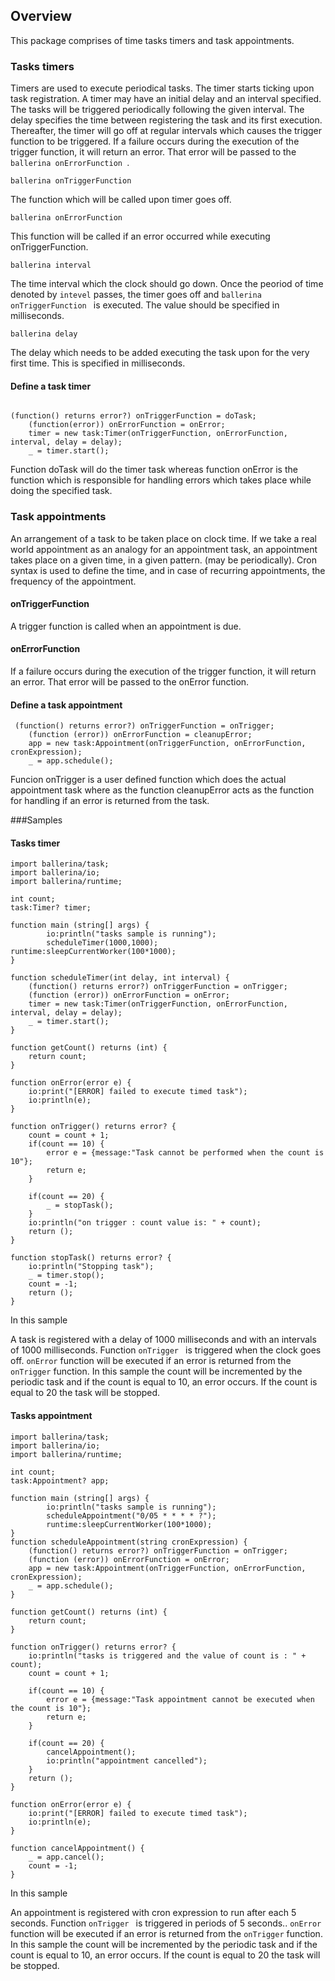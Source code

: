 ## Overview

This package comprises of time tasks timers and task appointments.


### Tasks timers

Timers are used to execute periodical tasks. The timer starts ticking upon task registration. A timer may have an initial delay and an interval specified. The tasks will be triggered periodically following the given interval. The delay specifies the time between registering the task and its first execution. Thereafter, the timer will go off at regular intervals which causes the trigger function to be triggered. If a failure occurs during the execution of the trigger function, it will return an error. That error will be passed to the ```ballerina onErrorFunction ```.

```ballerina onTriggerFunction ```

The function which will be called upon timer goes off. 

```ballerina onErrorFunction ```
 
This function will be called if an error occurred while executing onTriggerFunction. 

```ballerina interval ```

The time interval which the clock should go down. Once the peoriod of time denoted by ```intevel``` passes, the timer goes off and ```ballerina onTriggerFunction ``` is executed. The value should be specified in milliseconds.

```ballerina delay```

The delay which needs to be added executing the task upon for the very first time. This is specified in milliseconds.

#### Define a task timer
```ballerina

(function() returns error?) onTriggerFunction = doTask;
    (function(error)) onErrorFunction = onError;
    timer = new task:Timer(onTriggerFunction, onErrorFunction, interval, delay = delay);
    _ = timer.start();

```
Function doTask will do the timer task whereas function onError is the function which is responsible for handling errors which takes place while doing the specified task. 


### Task appointments

An arrangement of a task to be taken place on clock time. If we take a real world appointment as an  analogy for an appointment task, an appointment takes place on a given time, in a given pattern. (may be periodically). Cron syntax is used to define the time, and in
case of recurring appointments, the frequency of the appointment.

#### onTriggerFunction

 A trigger function is called when an appointment is due. 

#### onErrorFunction

If a failure occurs during the execution of the trigger function, it will return an error. That error will be passed to the onError function.

#### Define a task appointment

```ballerina
 (function() returns error?) onTriggerFunction = onTrigger;
    (function (error)) onErrorFunction = cleanupError;
    app = new task:Appointment(onTriggerFunction, onErrorFunction, cronExpression);
    _ = app.schedule();
```

Funcion onTrigger is a user defined function which does the actual appointment task where as the function cleanupError acts as the function for handling if an error is returned from the task.


###Samples

#### Tasks timer

```ballerina
import ballerina/task;
import ballerina/io;
import ballerina/runtime;

int count;
task:Timer? timer;

function main (string[] args) {
        io:println("tasks sample is running");
        scheduleTimer(1000,1000);
runtime:sleepCurrentWorker(100*1000);
}

function scheduleTimer(int delay, int interval) {
    (function() returns error?) onTriggerFunction = onTrigger;
    (function (error)) onErrorFunction = onError;
    timer = new task:Timer(onTriggerFunction, onErrorFunction, interval, delay = delay);
    _ = timer.start();
}

function getCount() returns (int) {
    return count;
}

function onError(error e) {
    io:print("[ERROR] failed to execute timed task");
    io:println(e);
}

function onTrigger() returns error? {
    count = count + 1;
    if(count == 10) {
        error e = {message:"Task cannot be performed when the count is 10"};
        return e;
    }

    if(count == 20) {
        _ = stopTask();
    }
    io:println("on trigger : count value is: " + count);
    return ();
}

function stopTask() returns error? {
    io:println("Stopping task");
    _ = timer.stop();
    count = -1;
    return ();
}

```

In this sample

A task is registered with a delay of 1000 milliseconds and with an intervals of 1000 milliseconds.
Function ```onTrigger ``` is triggered when the clock goes off.
```onError``` function will be executed if an error is returned from the ```onTrigger``` function.
In this sample the count will be incremented by the periodic task and if the count is equal to 10, an error occurs. If the count is equal to 20 the task will be stopped.



#### Tasks appointment

```ballerina
import ballerina/task;
import ballerina/io;
import ballerina/runtime;

int count;
task:Appointment? app;

function main (string[] args) {
        io:println("tasks sample is running");
        scheduleAppointment("0/05 * * * * ?");
        runtime:sleepCurrentWorker(100*1000);
}
function scheduleAppointment(string cronExpression) {
    (function() returns error?) onTriggerFunction = onTrigger;
    (function (error)) onErrorFunction = onError;
    app = new task:Appointment(onTriggerFunction, onErrorFunction, cronExpression);
    _ = app.schedule();
}

function getCount() returns (int) {
    return count;
}

function onTrigger() returns error? {
    io:println("tasks is triggered and the value of count is : " + count);
    count = count + 1;

    if(count == 10) {
        error e = {message:"Task appointment cannot be executed when the count is 10"};
        return e;
    }

    if(count == 20) {
        cancelAppointment();
        io:println("appointment cancelled");
    }
    return ();
}

function onError(error e) {
    io:print("[ERROR] failed to execute timed task");
    io:println(e);
}

function cancelAppointment() {
    _ = app.cancel();
    count = -1;
}

```

In this sample

An appointment is registered with cron expression to run after each 5 seconds.
 Function ```onTrigger ``` is triggered in periods of 5 seconds..
```onError``` function will be executed if an error is returned from the ```onTrigger``` function.
In this sample the count will be incremented by the periodic task and if the count is equal to 10, an error occurs. If the count is equal to 20 the task will be stopped.


